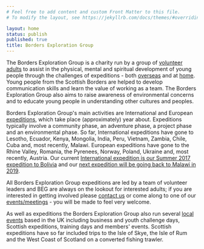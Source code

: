```yaml
---
# Feel free to add content and custom Front Matter to this file.
# To modify the layout, see https://jekyllrb.com/docs/themes/#overriding-theme-defaults

layout: home
status: publish
published: true
title: Borders Exploration Group
---
```

<p>The Borders Exploration Group is a charity run by a group of <a href="/become-a-member/">volunteer adults</a> to assist in the physical, mental and spiritual development of young people through the challenges of expeditions - both <a href="/expeditions/">overseas</a> and at <a href="/local-events/">home</a>. Young people from the Scottish Borders are helped to develop communication skills and learn the value of working as a team. The Borders Exploration Group also aims to raise awareness of environmental concerns and to educate young people in understanding other cultures and peoples.</p>
<p>Borders Exploration Group's main activities are International and European <a href="/expeditions/">expeditions</a>, which take place (approximately) year about. Expeditions typically involve a community phase, an adventure phase, a project phase and an environmental phase. So far, International expeditions have gone to Lesotho, Ecuador, Kenya, Mongolia, India, Peru, Vietnam, Zambia, Chile, Cuba and, most recently, Malawi. European expeditions have gone to the Rhine Valley, Romania, the Pyrenees, Norway, Poland, Ukraine and, most recently, Austria. Our current <a title="Bolivia 2017" href="http://www.borders-exploration-group.org.uk/expeditions/bolivia/">International expedition is our Summer 2017 expedition to Bolivia</a> and our <a href="http://www.borders-exploration-group.org.uk/expeditions/malawi-2019/">next expedition will be going back to Malawi in 2019</a>.</p>
<p>All Borders Exploration Group expeditions are led by a team of volunteer leaders and BEG are always on the lookout for interested adults; if you are interested in getting involved please <a href="/contact/">contact us</a> or come along to one of our <a href="/calendar/">events/meetings</a> - you will be made to feel&nbsp;very welcome.</p>
<p>As well as expeditions the Borders Exploration Group also run several <a href="/local-events/">local events</a> based in the UK including business and youth challenge days, Scottish expeditions, training days and members' events. Scottish expeditions have so far included trips to the Isle of Skye, the Isle of Rum and the West Coast of Scotland on a converted fishing trawler.</p>
